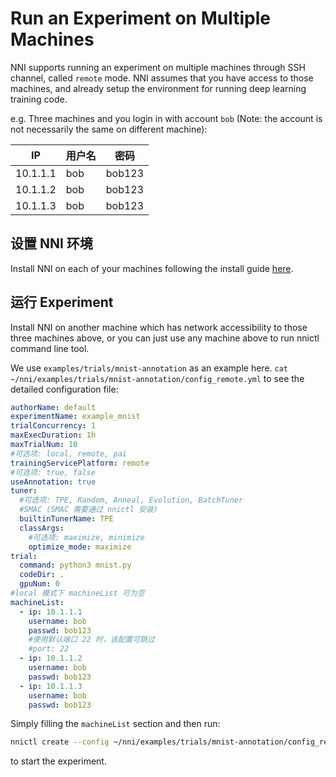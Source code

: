 # Run an Experiment on Multiple Machines

NNI supports running an experiment on multiple machines through SSH channel, called `remote` mode. NNI assumes that you have access to those machines, and already setup the environment for running deep learning training code.

e.g. Three machines and you login in with account `bob` (Note: the account is not necessarily the same on different machine):

| IP       | 用户名 | 密码     |
| -------- | --- | ------ |
| 10.1.1.1 | bob | bob123 |
| 10.1.1.2 | bob | bob123 |
| 10.1.1.3 | bob | bob123 |

## 设置 NNI 环境

Install NNI on each of your machines following the install guide [here](QuickStart.md).

## 运行 Experiment

Install NNI on another machine which has network accessibility to those three machines above, or you can just use any machine above to run nnictl command line tool.

We use `examples/trials/mnist-annotation` as an example here. `cat ~/nni/examples/trials/mnist-annotation/config_remote.yml` to see the detailed configuration file:

```yaml
authorName: default
experimentName: example_mnist
trialConcurrency: 1
maxExecDuration: 1h
maxTrialNum: 10
#可选项: local, remote, pai
trainingServicePlatform: remote
#可选项: true, false
useAnnotation: true
tuner:
  #可选项: TPE, Random, Anneal, Evolution, BatchTuner
  #SMAC (SMAC 需要通过 nnictl 安装)
  builtinTunerName: TPE
  classArgs:
    #可选项: maximize, minimize
    optimize_mode: maximize
trial:
  command: python3 mnist.py
  codeDir: .
  gpuNum: 0
#local 模式下 machineList 可为空
machineList:
  - ip: 10.1.1.1
    username: bob
    passwd: bob123
    #使用默认端口 22 时，该配置可跳过
    #port: 22
  - ip: 10.1.1.2
    username: bob
    passwd: bob123
  - ip: 10.1.1.3
    username: bob
    passwd: bob123
```

Simply filling the `machineList` section and then run:

```bash
nnictl create --config ~/nni/examples/trials/mnist-annotation/config_remote.yml
```

to start the experiment.